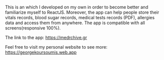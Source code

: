 This is an which I developed on my own in order to become better and familiarize myself to ReactJS. Moreover, the app can help people store their vitals records, 
blood sugar records, medical tests records (PDF), allergies data and access them from anywhere. The app is compatible with all screens(responsive 100%).

The link to the app: https://medrchive.gr

Feel free to visit my personal website to see more: https://georgekoursoumis.web.app
